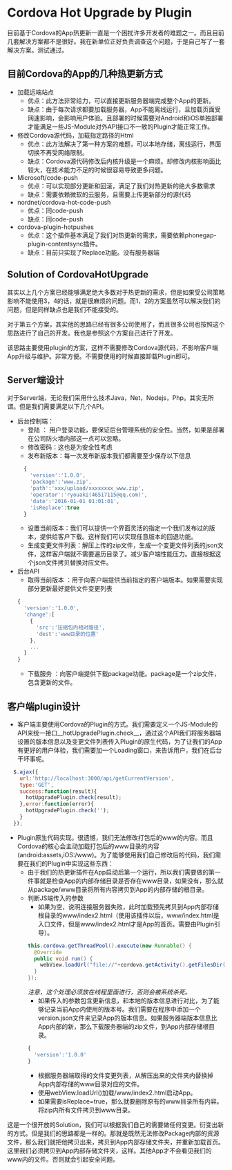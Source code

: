 # Cordova Hot Upgrade by Plugin
目前基于Cordova的App热更新一直是一个困扰许多开发者的难题之一。而且目前几套解决方案都不是很好。我在新单位正好负责调查这个问题，于是自己写了一套解决方案。测试通过。

## 目前Cordova的App的几种热更新方式
- 加载远端站点
  - 优点：此方法非常给力，可以直接更新服务器端完成整个App的更新。
  - 缺点：由于每次请求都要加载服务器，App不能离线运行，且加载页面受网速影响，会影响用户体验。且部署的时候需要对Android和iOS单独部署才能满足一些JS-Module对外API接口不一致的Plugin才能正常工作。
- 修改Cordova源代码，加载指定路径的Html
  - 优点：此方法解决了第一种方案的难题，可以本地存储，离线运行，界面切换不再受网络限制。
  - 缺点：Cordova源代码修改后内核升级是一个麻烦。却修改内核影响面比较大，在技术能力不足的时候很容易导致更多问题。
- Microsoft/code-push
  - 优点：可以实现部分更新和回滚，满足了我们对热更新的绝大多数需求
  - 缺点：需要依赖微软的云服务，且需要上传更新部分的源代码
- nordnet/cordova-hot-code-push
  - 优点：同code-push
  - 缺点：同code-push
- cordova-plugin-hotpushes
  - 优点：这个插件基本满足了我们对热更新的需求，需要依赖phonegap-plugin-contentsync插件。
  - 缺点：目前只实现了Replace功能。没有服务器端

## Solution of CordovaHotUpgrade
其实以上几个方案已经能够满足绝大多数对于热更新的需求，但是如果受公司策略影响不能使用3，4的话，就是很麻烦的问题。而1，2的方案虽然可以解决我们的问题，但是同样缺点也是我们不能接受的。<br>

对于第五个方案，其实他的思路已经有很多公司使用了，而且很多公司也按照这个思路进行了自己的开发。我也是参照这个方案自己进行了开发。<br>

该思路主要使用plugin的方案，这样不需要修改Cordova源代码，不影响客户端App升级与维护。非常方便。不需要使用的时候直接卸载Plugin即可。

## Server端设计
对于Server端，无论我们采用什么技术Java，Net，Nodejs，Php。其实无所谓。但是我们需要满足以下几个API。
- 后台控制端：
  - 登陆 ： 用户登录功能，要保证后台管理系统的安全性。当然，如果是部署在公司防火墙内部这一点可以忽略。
  - 修改密码：这也是为安全性考虑
  - 发布新版本：每一次发布新版本我们都需要至少保存以下信息<br>
  ```js
    {
      'version':'1.0.0',
      'package':'www.zip',
      'path':'xxx/upload/xxxxxxxx_www.zip',
      'operator':'ryouaki(46517115@qq.com)',
      'date':'2016-01-01 01:01:01',
      'isReplace':true
    }
  ```
  - 设置当前版本：我们可以提供一个界面灵活的指定一个我们发布过的版本，提供给客户下载。这样我们可以实现任意版本的回退功能。
  - 生成变更文件列表：解压上传的zip文件，生成一个变更文件列表的json文件，这样客户端就不需要遍历目录了。减少客户端性能压力。直接根据这个json文件拷贝替换对应文件。
- 后台API
  - 取得当前版本 ：用于向客户端提供当前指定的客户端版本。如果需要实现部分更新最好提供文件变更列表
  ```js
  {
    'version':'1.0.0',
    'change':[
      {
        'src':'压缩包内相对路径',
        'dest':'www目录的位置'
      },
      ...
    ]
  }
  ```
  - 下载服务 ：向客户端提供下载package功能。package是一个zip文件，包含更新的文件。

## 客户端plugin设计
- 客户端主要使用Cordova的Plugin的方式。我们需要定义一个JS-Module的API来统一接口__hotUpgradePlugin.check__，通过这个API我们将服务器端设置的版本信息以及变更文件列表传入Plugin的原生代码，为了让我们的App有更好的用户体验，我们需要加一个Loading窗口，来告诉用户，我们在后台干坏事呢。
```js
  $.ajax({
    url:'http://localhost:3000/api/getCurrentVersion',
    type:'GET',
    success:function(result){
      hotUpgradePlugin.check(result);
    },error:function(error){
      hotUpgradePlugin.check('');
    }
  });
```

- Plugin原生代码实现。很遗憾，我们无法修改打包后的www的内容。而且Cordova的核心会主动加载打包后的www目录的内容(android:assets,iOS:/www)。为了能够使用我们自己修改后的代码，我们需要在我们的Plugin中实现这些东西：
  - 由于我们的热更新插件在App启动后第一个运行，所以我们需要做的第一件事就是检查App的内部存储目录是否存在www目录，如果没有，那么就从package/www目录将所有内容拷贝到App的内部存储的根目录。
  - 判断JS端传入的参数
    - 如果为空，说明连接服务器失败，此时加载预先拷贝到App内部存储根目录的www/index2.html（使用该插件以后，www/index.html是入口文件，但是www/index2.html才是App的首页。需要由Plugin引导）。
    ```Java
    this.cordova.getThreadPool().execute(new Runnable() {
      @Override
      public void run() {
        webView.loadUrl("file://"+cordova.getActivity().getFilesDir().getPath()+"/www/index2.html");
      }
    });
    ```
    *注意，这个处理必须放在线程里面进行，否则会被系统杀死。*
    - 如果传入的参数包含更新信息，和本地的版本信息进行对比，为了能够记录当前App内使用的版本号。我们需要在程序中添加一个version.json文件来记录App的版本信息。如果服务器端版本信息比App内部的新，那么下载服务器端的zip文件，到App内部存储根目录。
    ```js
    {
      'version':'1.0.0'
    }
    ```
    - 根据服务器端取得的文件变更列表，从解压出来的文件夹内替换掉App内部存储的www目录对应的文件。
    - 使用webView.loadUrl()加载/www/index2.html启动App。
    - 如果需要isReplace=true，那么就要删除原有的www目录所有内容。将zip内所有文件拷贝到www目录。
    
这是一个很开放的Solution，我们可以根据我们自己的需要做任何变更。衍变出新的方式。但是我们的思路都是一样的。那就是既然无法修改Package内部的资源文件，那么我们就把他拷贝出来，拷贝到App内部存储文件夹，并重新加载首页。这里我们必须拷贝到App内部存储文件夹，这样。其他App才不会看见我们的www内的文件。否则就会引起安全问题。
